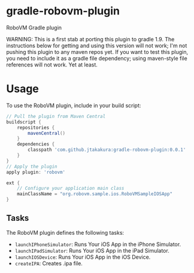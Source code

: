 gradle-robovm-plugin
====================
RoboVM Gradle plugin

WARNING: This is a first stab at porting this plugin to gradle
1.9. The instructions below for getting and using this version will
not work; I'm not pushing this plugin to any maven repos yet. If you
want to test this plugin, you need to include it as a gradle file
dependency; using maven-style file references will not work. Yet at
least.

# Usage
To use the RoboVM plugin, include in your build script:

```groovy
// Pull the plugin from Maven Central
buildscript {
    repositories {
        mavenCentral()
    }
    dependencies {
        classpath 'com.github.jtakakura:gradle-robovm-plugin:0.0.1'
    }
}
// Apply the plugin
apply plugin: 'robovm'

ext {
    // Configure your application main class
    mainClassName = "org.robovm.sample.ios.RoboVMSampleIOSApp"
}
```

## Tasks

The RoboVM plugin defines the following tasks:

* `launchIPhoneSimulator`: Runs Your iOS App in the iPhone Simulator.
* `launchIPadSimulator`: Runs Your iOS App in the iPad Simulator.
* `launchIOSDevice`: Runs Your iOS App in the iOS Device.
* `createIPA`: Creates .ipa file.
